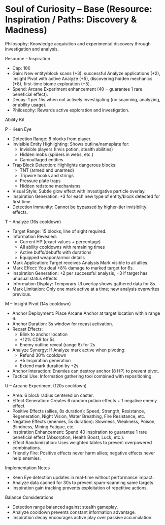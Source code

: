# Soul of Curiosity – Base (Resource: Inspiration / Paths: Discovery & Madness)

Philosophy: Knowledge acquisition and experimental discovery through investigation and analysis.

Resource – Inspiration
- Cap: 100
- Gain: New entity/block scans (+3), successful Analyze applications (+2), Insight Pivot with active Analyze (+5), discovering hidden mechanics (+8), first-time biome exploration (+5).
- Spend: Arcane Experiment enhancement (40 = guarantee 1 rare beneficial effect).
- Decay: 1 per 15s when not actively investigating (no scanning, analyzing, or ability usage).
- Philosophy: Rewards active exploration and investigation.

Ability Kit

P – Keen Eye
- Detection Range: 8 blocks from player.
- Invisible Entity Highlighting: Shows outline/nameplate for:
  - Invisible players (Invis potion, stealth abilities)
  - Hidden mobs (spiders in webs, etc.)
  - Camouflaged entities
- Trap Block Detection: Highlights dangerous blocks:
  - TNT (armed and unarmed)
  - Tripwire hooks and strings
  - Pressure plate traps
  - Hidden redstone mechanisms
- Visual Style: Subtle glow effect with investigative particle overlay.
- Inspiration Generation: +3 for each new type of entity/block detected for first time.
- Detection Immunity: Cannot be bypassed by higher-tier invisibility effects.

T – Analyze (16s cooldown)
- Target Range: 15 blocks, line of sight required.
- Information Revealed:
  - Current HP (exact values + percentage)
  - All ability cooldowns with remaining times
  - Active buffs/debuffs with durations
  - Equipped weapon/armor details
- Mark Application: Target receives Analysis Mark visible to all allies.
- Mark Effect: You deal +8% damage to marked target for 6s.
- Inspiration Generation: +2 per successful analysis, +3 if target has unusual status effects.
- Information Display: Temporary UI overlay shows gathered data for 8s.
- Mark Limitation: Only one mark active at a time; new analysis overwrites previous.

M – Insight Pivot (14s cooldown)
- Anchor Deployment: Place Arcane Anchor at target location within range 6.
- Anchor Duration: 3s window for recast activation.
- Recast Effects:
  - Blink to anchor location
  - +12% CDR for 5s
  - Enemy outline reveal (range 8) for 2s
- Analyze Synergy: If Analyze mark active when pivoting:
  - Refund 30% cooldown
  - +5 Inspiration generation
  - Extend mark duration by +2s
- Anchor Interaction: Enemies can destroy anchor (8 HP) to prevent pivot.
- Tactical Use: Information gathering tool combined with repositioning.

U – Arcane Experiment (120s cooldown)
- Area: 6 block radius centered on caster.
- Effect Generation: Creates 6 random potion effects + 1 negative enemy effect.
- Positive Effects (allies, 8s duration): Speed, Strength, Resistance, Regeneration, Night Vision, Water Breathing, Fire Resistance, etc.
- Negative Effects (enemies, 5s duration): Slowness, Weakness, Poison, Blindness, Mining Fatigue, etc.
- Inspiration Enhancement: Spend 40 Inspiration to guarantee 1 rare beneficial effect (Absorption, Health Boost, Luck, etc.).
- Effect Randomization: Uses weighted tables to prevent overpowered combinations.
- Friendly Fire: Positive effects never harm allies; negative effects never help enemies.

Implementation Notes
- Keen Eye detection updates in real-time without performance impact.
- Analyze data cached for 30s to prevent spam-scanning same targets.
- Inspiration gain tracking prevents exploitation of repetitive actions.

Balance Considerations
- Detection range balanced against stealth gameplay.
- Analyze cooldown prevents constant information advantage.
- Inspiration decay encourages active play over passive accumulation.
